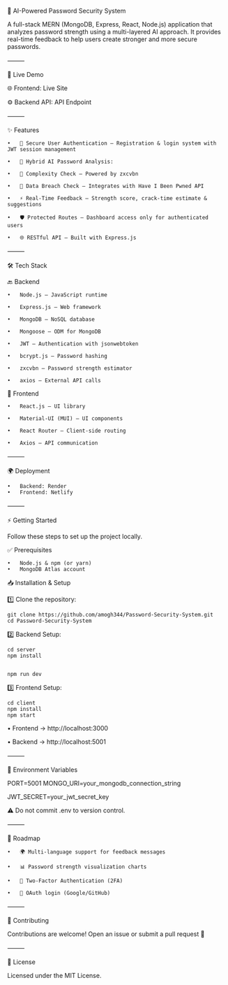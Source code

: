 🔐 AI-Powered Password Security System

A full-stack MERN (MongoDB, Express, React, Node.js) application that analyzes password strength using a multi-layered AI approach. It provides real-time feedback to help users create stronger and more secure passwords.

⸻

🚀 Live Demo

🌐 Frontend: Live Site 

⚙️ Backend API: API Endpoint

⸻

✨ Features

	•	🔑 Secure User Authentication – Registration & login system with JWT session management

	•	🤖 Hybrid AI Password Analysis:

	•	🧮 Complexity Check – Powered by zxcvbn
    
	•	🔎 Data Breach Check – Integrates with Have I Been Pwned API

	•	⚡ Real-Time Feedback – Strength score, crack-time estimate & suggestions

	•	🛡️ Protected Routes – Dashboard access only for authenticated users

	•	🌐 RESTful API – Built with Express.js

⸻

🛠️ Tech Stack

🔙 Backend

	•	Node.js – JavaScript runtime

	•	Express.js – Web framework

	•	MongoDB – NoSQL database

	•	Mongoose – ODM for MongoDB

	•	JWT – Authentication with jsonwebtoken

	•	bcrypt.js – Password hashing

	•	zxcvbn – Password strength estimator

	•	axios – External API calls

🎨 Frontend

	•	React.js – UI library

	•	Material-UI (MUI) – UI components

	•	React Router – Client-side routing

	•	Axios – API communication

⸻

🌍 Deployment

	•	Backend: Render
	•	Frontend: Netlify

⸻

⚡ Getting Started

Follow these steps to set up the project locally.

✅ Prerequisites

	•	Node.js & npm (or yarn)
	•	MongoDB Atlas account

📥 Installation & Setup

1️⃣ Clone the repository:

    git clone https://github.com/amogh344/Password-Security-System.git
    cd Password-Security-System

2️⃣ Backend Setup:

    cd server
    npm install


    npm run dev

3️⃣ Frontend Setup:

    cd client
    npm install
    npm start

•	Frontend → http://localhost:3000

•	Backend → http://localhost:5001

⸻

🔧 Environment Variables



PORT=5001
MONGO_URI=your_mongodb_connection_string

JWT_SECRET=your_jwt_secret_key


⚠️ Do not commit .env to version control.

⸻

📌 Roadmap

	•	🌍 Multi-language support for feedback messages

	•	📊 Password strength visualization charts

	•	🔐 Two-Factor Authentication (2FA)

	•	🔗 OAuth login (Google/GitHub)

⸻

🤝 Contributing

Contributions are welcome!
Open an issue or submit a pull request 🚀

⸻

📜 License

Licensed under the MIT License.
